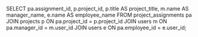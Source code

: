 SELECT 
  pa.assignment_id,
  p.project_id,
  p.title AS project_title,
  m.name AS manager_name,
  e.name AS employee_name
FROM project_assignments pa
JOIN projects p ON pa.project_id = p.project_id
JOIN users m ON pa.manager_id = m.user_id
JOIN users e ON pa.employee_id = e.user_id;
